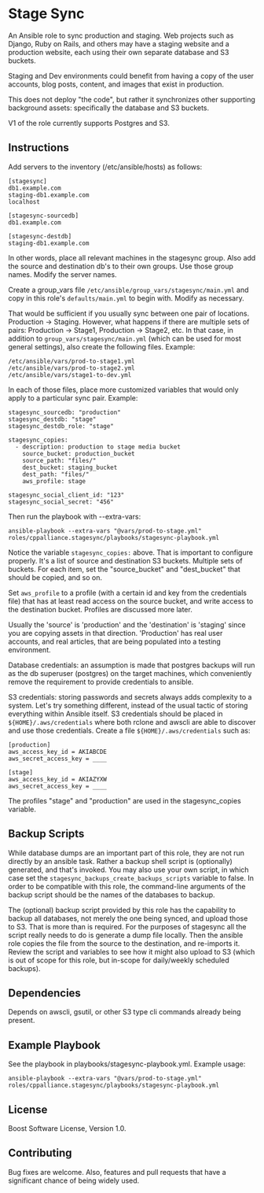 
Stage Sync
==========

An Ansible role to sync production and staging. Web projects such as Django, Ruby on Rails, and others may have a staging website and a production website, each using their own separate database and S3 buckets.  

Staging and Dev environments could benefit from having a copy of the user accounts, blog posts, content, and images that exist in production.

This does not deploy "the code", but rather it synchronizes other supporting background assets: specifically the database and S3 buckets. 

V1 of the role currently supports Postgres and S3.

Instructions
------------

Add servers to the inventory (/etc/ansible/hosts) as follows:  

```
[stagesync]
db1.example.com
staging-db1.example.com
localhost

[stagesync-sourcedb]
db1.example.com

[stagesync-destdb]
staging-db1.example.com
```

In other words, place all relevant machines in the stagesync group. Also add the source and destination db's to their own groups. Use those group names. Modify the server names.  

Create a group_vars file `/etc/ansible/group_vars/stagesync/main.yml` and copy in this role's `defaults/main.yml` to begin with. Modify as necessary.  

That would be sufficient if you usually sync between one pair of locations. Production -> Staging. However, what happens if there are multiple sets of pairs: Production -> Stage1, Production -> Stage2, etc. In that case, in addition to `group_vars/stagesync/main.yml` (which can be used for most general settings), also create the following files. Example:    

```
/etc/ansible/vars/prod-to-stage1.yml
/etc/ansible/vars/prod-to-stage2.yml
/etc/ansible/vars/stage1-to-dev.yml
```

In each of those files, place more customized variables that would only apply to a particular sync pair. Example:    

```
stagesync_sourcedb: "production"
stagesync_destdb: "stage"
stagesync_destdb_role: "stage"

stagesync_copies:
  - description: production to stage media bucket
    source_bucket: production_bucket
    source_path: "files/"
    dest_bucket: staging_bucket
    dest_path: "files/"
    aws_profile: stage

stagesync_social_client_id: "123"
stagesync_social_secret: "456"
```

Then run the playbook with --extra-vars:  

```
ansible-playbook --extra-vars "@vars/prod-to-stage.yml" roles/cppalliance.stagesync/playbooks/stagesync-playbook.yml
```

Notice the variable `stagesync_copies:` above. That is important to configure properly. It's a list of source and destination S3 buckets. Multiple sets of buckets. For each item, set the "source_bucket" and "dest_bucket" that should be copied, and so on.  

Set `aws_profile` to a profile (with a certain id and key from the credentials file) that has at least read access on the source bucket, and write access to the destination bucket. Profiles are discussed more later.  

Usually the 'source' is 'production' and the 'destination' is 'staging' since you are copying assets in that direction. 'Production' has real user accounts, and real articles, that are being populated into a testing environment.

Database credentials: an assumption is made that postgres backups will run as the db superuser (postgres) on the target machines, which conveniently remove the requirement to provide credentials to ansible.  

S3 credentials: storing passwords and secrets always adds complexity to a system. Let's try something different, instead of the usual tactic of storing everything within Ansible itself. S3 credentials should be placed in `${HOME}/.aws/credentials` where both rclone and awscli are able to discover and use those credentials. Create a file `${HOME}/.aws/credentials` such as:  

```
[production]
aws_access_key_id = AKIABCDE
aws_secret_access_key = ____

[stage]
aws_access_key_id = AKIAZYXW
aws_secret_access_key = ____
```

The profiles "stage" and "production" are used in the stagesync_copies variable.  

Backup Scripts
--------------

While database dumps are an important part of this role, they are not run directly by an ansible task. Rather a backup shell script is (optionally) generated, and that's invoked. You may also use your own script, in which case set the `stagesync_backups_create_backups_scripts` variable to false. In order to be compatible with this role, the command-line arguments of the backup script should be the names of the databases to backup.  

The (optional) backup script provided by this role has the capability to backup all databases, not merely the one being synced, and upload those to S3. That is more than is required. For the purposes of stagesync all the script really needs to do is generate a dump file locally. Then the ansible role copies the file from the source to the destination, and re-imports it. Review the script and variables to see how it might also upload to S3 (which is out of scope for this role, but in-scope for daily/weekly scheduled backups). 

Dependencies
------------

Depends on awscli, gsutil, or other S3 type cli commands already being present.  

Example Playbook
----------------

See the playbook in playbooks/stagesync-playbook.yml. Example usage:  

```
ansible-playbook --extra-vars "@vars/prod-to-stage.yml" roles/cppalliance.stagesync/playbooks/stagesync-playbook.yml
```

License
-------

Boost Software License, Version 1.0.

Contributing
------------

Bug fixes are welcome. Also, features and pull requests that have a significant chance of being widely used.  

